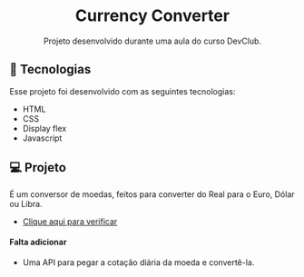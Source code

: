 <h1 align="center"> Currency Converter </h1>

<p align="center">
Projeto desenvolvido durante uma aula do curso DevClub.<br/>
</p>


## 🚀 Tecnologias

Esse projeto foi desenvolvido com as seguintes tecnologias:

- HTML 
- CSS
- Display flex
- Javascript

## 💻 Projeto

É um conversor de moedas, feitos para converter do Real para o Euro, Dólar ou Libra.

- [Clique aqui para verificar](https://andreiaoliveira7.github.io/Currency-Converter/)


#### Falta adicionar

- Uma API para pegar a cotação diária da moeda e convertê-la.
